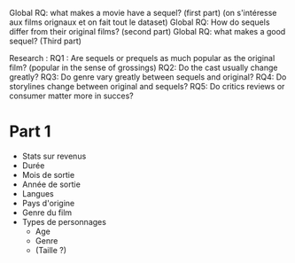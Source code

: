 Global RQ: what makes a movie have a sequel? (first part) (on s'intéresse aux films orignaux et on fait tout le dataset)
Global RQ: How do sequels differ from their original films? (second part)
Global RQ: what makes a good sequel? (Third part)

Research : 
RQ1 : Are sequels or prequels as much popular as the original film? (popular in the sense of grossings)
RQ2: Do the cast usually change greatly?
RQ3: Do genre vary greatly between sequels and original?
RQ4: Do storylines change between original and sequels?
RQ5: Do critics reviews or consumer matter more in succes?


# Part 1
- Stats sur revenus
- Durée
- Mois de sortie
- Année de sortie
- Langues
- Pays d'origine
- Genre du film
- Types de personnages
	- Age
	- Genre
	- (Taille ?)
	
